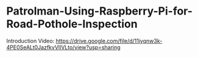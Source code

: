 # Patrolman-Using-Raspberry-Pi-for-Road-Pothole-Inspection
Introduction Video: https://drive.google.com/file/d/11iyqnw3k-4PE0SeALt0JazfkvVlIVLto/view?usp=sharing
